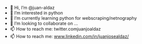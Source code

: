 - 👋 Hi, I’m @juan-aldaz
- 👀 I’m interested in python
- 🌱 I’m currently learning python for webscraping/netnography
- 💞️ I’m looking to collaborate on ...
- 📫 How to reach me: twitter.comjuanjoaldaz
- 📫 How to reach me: www.linkedin.com/in/juanjosealdaz/

<!---
juan-aldaz/juan-aldaz is a ✨ special ✨ repository because its `README.md` (this file) appears on your GitHub profile.
You can click the Preview link to take a look at your changes.
--->
